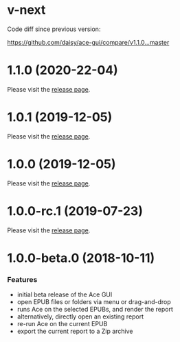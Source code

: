 <a name="v-next"></a>
# v-next

Code diff since previous version:

https://github.com/daisy/ace-gui/compare/v1.1.0...master

<a name="1.1.0"></a>
# 1.1.0 (2020-22-04)

Please visit the [release page](https://github.com/daisy/ace-gui/releases/tag/v1.1.0).

<a name="1.0.1"></a>
# 1.0.1 (2019-12-05)

Please visit the [release page](https://github.com/daisy/ace-gui/releases/tag/v1.0.1).

<a name="1.0.0"></a>
# 1.0.0 (2019-12-05)

Please visit the [release page](https://github.com/daisy/ace-gui/releases/tag/v1.0.0).

<a name="1.0.0-rc.1"></a>
# 1.0.0-rc.1 (2019-07-23)

Please visit the [release page](https://github.com/daisy/ace-gui/releases/tag/v1.0.0-rc.1).

<a name="1.0.0-beta.0"></a>
# 1.0.0-beta.0 (2018-10-11)

### Features

* initial beta release of the Ace GUI
* open EPUB files or folders via menu or drag-and-drop
* runs Ace on the selected EPUBs, and render the report
* alternatively, directly open an existing report
* re-run Ace on the current EPUB
* export the current report to a Zip archive
